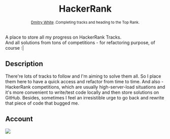 <h1 align="center">HackerRank</h1>

<div align="center">
  <sub>
  <a href="https://github.com/Dmitry-White">Dmitry White</a>
  .Completing tracks and heading to the Top Rank.
  </sub>
</div>

<br/>

A place to store all my progress on HackerRank Tracks. </br>
And all solutions from tons of competitions - for refactoring purpose, of course :|


## Description

There're lots of tracks to follow and I'm aiming to solve them all.
So I place them here to have a quick access and refactor from time to time.
And also - HackerRank competitions, which are usually high-server-load situations and it's more convenient to write/test code locally and then store solutions on GitHub.
Besides, sometimes I feel an irresistible urge to go back and rewrite that piece of code that bugged me.


## Account
<a href="https://www.hackerrank.com/Dmitry_White" target="_blank"><img src="https://d3keuzeb2crhkn.cloudfront.net/hackerrank/assets/brand/h_mark_sm-05bceb881aa02b72d688d21db01df5d8.png"></a>
